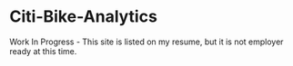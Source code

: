 # Citi-Bike-Analytics

Work In Progress - This site is listed on my resume, but it is not employer ready at this time.
